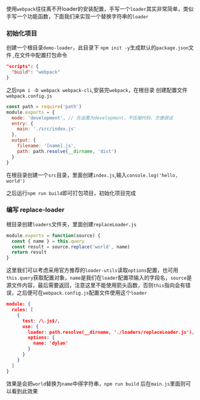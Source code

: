 使用`webpack`往往离不开loader的安装配置，手写一个`loader`其实非常简单，类似手写一个功能函数，下面我们来实现一个替换字符串的`loader`

### 初始化项目

创建一个根目录`demo-loader`，此目录下 `npm init -y`生成默认的`package.json`文件 ,在文件中配置打包命令

```json
"scripts": {
  "build": "webpack"
}
```

之后`npm i -D webpack webpack-cli`,安装完`webpack`，在根目录 创建配置文件`webpack.config.js`

```js
const path = require('path')
module.exports = {
  mode: 'development', // 先设置为development，不压缩代码，方便调试
  entry: {
    main: './src/index.js'
  },
  output: {
    filename: '[name].js',
    path: path.resolve(__dirname, 'dist')
  }
}
```

在根目录创建一个`src`目录，里面创建`index.js`,输入`console.log('hello, world')`

之后运行`npm run build`即可打包项目，初始化项目完成



### 编写 replace-loader

根目录创建`loaders`文件夹，里面创建`replaceLoader.js`

```js
module.exports = function(source) {
  const { name } = this.query
  const result = source.replace('world', name)
  return result
}
```

这里我们可以考虑采用官方推荐的`loader-utils`读取`options`配置，也可用`this.query`获取配置对象，`name`是我们在`loader`配置项输入的字段名，`source`是源文件内容，最后需要返回，注意这里不能使用箭头函数，否则`this`指向会有错误，之后便可在`webpack.config.js`配置文件使用这个`loader`

```json
module: {
  rules: [
    {
      test: /\.js$/,
      use: {
        loader: path.resolve(__dirname, './loaders/replaceLoader.js'),
        options: {
          name: 'dylan'
        }
      }
    }
  ]
}
```

效果是会把`world`替换为`name`中得字符串，`npm run build` 后在`main.js`里面则可以看到此效果







































